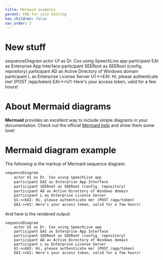 ```yaml
---
title: Mermaid examples
parent: FAQ for site editing
has_children: false
nav_order: 2
---
```



<script src="https://cdn.jsdelivr.net/npm/mermaid/dist/mermaid.min.js"></script>

<script>mermaid.initialize({startOnLoad:true});</script>




# New stuff

<div class="mermaid">
    
  sequenceDiagram
      actor U1 as Dr. Cox using SpeechLive app
      participant EAI as Enterprise App Interface
      participant SEERoot as SEERoot (config. repository)
      participant AD as Active Directory of Windows domain
      participant L as Enterprise License Server
      U1->>EAI: Hi, please authenticate me! (POST /app/token)
    EAI->>U1: Here's your access token, valid for a few hours!
    
  </div>





# About Mermaid diagrams
**Mermaid** provides an excellent way to include simple diagrams in your documentation. Check out the official [Mermaid help](https://mermaid-js.github.io/mermaid/#/) and show them some love!

# Mermaid diagram example
The following is the markup of Mermaid sequence diagram:
```mmd
sequenceDiagram
    actor U1 as Dr. Cox using SpeechLive app
    participant EAI as Enterprise App Interface
    participant SEERoot as SEERoot (config. repository)
    participant AD as Active Directory of Windows domain
    participant L as Enterprise License Server
    U1->>EAI: Hi, please authenticate me! (POST /app/token)
    EAI->>U1: Here's your access token, valid for a few hours!
```

And here is the rendered output:
```mermaid
sequenceDiagram
    actor U1 as Dr. Cox using SpeechLive app
    participant EAI as Enterprise App Interface
    participant SEERoot as SEERoot (config. repository)
    participant AD as Active Directory of Windows domain
    participant L as Enterprise License Server
    U1->>EAI: Hi, please authenticate me! (POST /app/token)
    EAI->>U1: Here's your access token, valid for a few hours!
```
